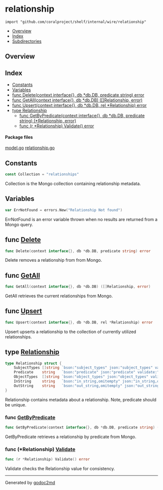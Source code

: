 

# relationship
`import "github.com/coralproject/shelf/internal/wire/relationship"`

* [Overview](#pkg-overview)
* [Index](#pkg-index)
* [Subdirectories](#pkg-subdirectories)

## <a name="pkg-overview">Overview</a>



## <a name="pkg-index">Index</a>
* [Constants](#pkg-constants)
* [Variables](#pkg-variables)
* [func Delete(context interface{}, db *db.DB, predicate string) error](#Delete)
* [func GetAll(context interface{}, db *db.DB) ([]Relationship, error)](#GetAll)
* [func Upsert(context interface{}, db *db.DB, rel *Relationship) error](#Upsert)
* [type Relationship](#Relationship)
  * [func GetByPredicate(context interface{}, db *db.DB, predicate string) (*Relationship, error)](#GetByPredicate)
  * [func (r *Relationship) Validate() error](#Relationship.Validate)


#### <a name="pkg-files">Package files</a>
[model.go](/src/github.com/coralproject/shelf/internal/wire/relationship/model.go) [relationship.go](/src/github.com/coralproject/shelf/internal/wire/relationship/relationship.go) 


## <a name="pkg-constants">Constants</a>
``` go
const Collection = "relationships"
```
Collection is the Mongo collection containing relationship metadata.


## <a name="pkg-variables">Variables</a>
``` go
var ErrNotFound = errors.New("Relationship Not found")
```
ErrNotFound is an error variable thrown when no results are returned from a Mongo query.



## <a name="Delete">func</a> [Delete](/src/target/relationship.go?s=2711:2778#L81)
``` go
func Delete(context interface{}, db *db.DB, predicate string) error
```
Delete removes a relationship from from Mongo.



## <a name="GetAll">func</a> [GetAll](/src/target/relationship.go?s=1359:1426#L36)
``` go
func GetAll(context interface{}, db *db.DB) ([]Relationship, error)
```
GetAll retrieves the current relationships from Mongo.



## <a name="Upsert">func</a> [Upsert](/src/target/relationship.go?s=582:650#L10)
``` go
func Upsert(context interface{}, db *db.DB, rel *Relationship) error
```
Upsert upserts a relationship to the collection of currently utilized relationships.




## <a name="Relationship">type</a> [Relationship](/src/target/model.go?s=505:962#L8)
``` go
type Relationship struct {
    SubjectTypes []string `bson:"subject_types" json:"subject_types" validate:"required,min=1"`
    Predicate    string   `bson:"predicate" json:"predicate" validate:"required,min=2"`
    ObjectTypes  []string `bson:"object_types" json:"object_types" validate:"required,min=1"`
    InString     string   `bson:"in_string,omitempty" json:"in_string,omitempty"`
    OutString    string   `bson:"out_string,omitempty" json:"out_string,omitempty"`
}
```
Relationship contains metadata about a relationship.
Note, predicate should be unique.







### <a name="GetByPredicate">func</a> [GetByPredicate](/src/target/relationship.go?s=1981:2073#L58)
``` go
func GetByPredicate(context interface{}, db *db.DB, predicate string) (*Relationship, error)
```
GetByPredicate retrieves a relationship by predicate from Mongo.





### <a name="Relationship.Validate">func</a> (\*Relationship) [Validate](/src/target/model.go?s=1023:1062#L17)
``` go
func (r *Relationship) Validate() error
```
Validate checks the Relationship value for consistency.








- - -
Generated by [godoc2md](http://godoc.org/github.com/davecheney/godoc2md)
